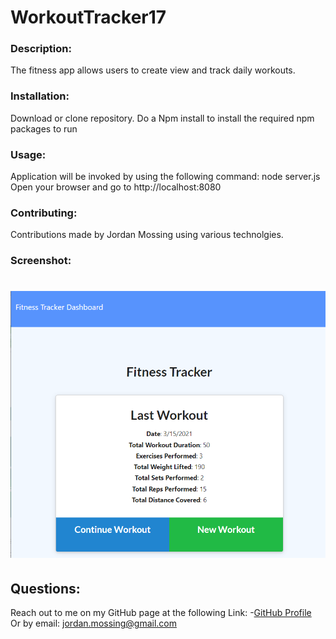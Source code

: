 # WorkoutTracker17


### Description: 

The fitness app allows users to create view and track daily workouts.


### Installation:  

Download or clone repository. Do a Npm install to install the required npm packages to run


### Usage: 

Application will be invoked by using the following command: node server.js Open your browser and go to http://localhost:8080


 ### Contributing: 
 
  Contributions made by Jordan Mossing using various technolgies.


 ### Screenshot: 


 # ![Image](./screenshot.PNG)

 ## Questions:
 
Reach out to me on my GitHub page at the following Link:
 -[GitHub Profile](https://github.com/jmo1point0)    
 Or by email: jordan.mossing@gmail.com
 

 


